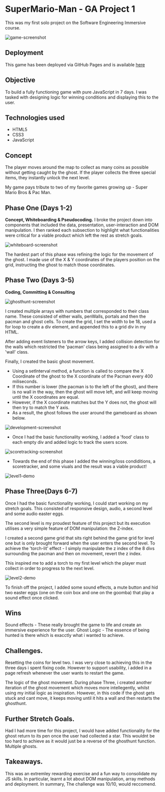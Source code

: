 # SuperMario-Man - GA Project 1

This was my first solo project on the Software Engineering Immersive course.

![game-screenshot](./images/readme/mario-screenshot-start.png)

## Deployment

This game has been deployed via GitHub Pages and is available [here](https://ashleygyngell.github.io/SEI-PER-MARIO-MAN/)

## Objective

To build a fully functioning game with pure JavaScript in 7 days. I was tasked with designing logic for winning conditions and displaying this to the user.

## Technologies used

- HTML5
- CSS3
- JavaScript

## Concept

The player moves around the map to collect as many coins as possible without getting caught by the ghost. If the player collects the three special items, they instantly unlock the next level.

My game pays tribute to two of my favorite games growing up - Super Mario Bros & Pac Man.

## Phase One (Days 1-2)

**Concept, Whiteboarding & Pseudocoding.**
I broke the project down into components that included the data, presentation, user-interaction and DOM manipulation. I then ranked each subsection to highlight what functionalities were critical for a viable product which left the rest as stretch goals.

![whiteboard-screenshot](./images/readme/whiteboard-screenshot.png)

The hardest part of this phase was refining the logic for the movement of the ghost. I made use of the X & Y coordinates of the players position on the grid, instructing the ghost to match those coordinates.

## Phase Two (Days 3-5)

**Coding, Committing & Consulting**

![ghosthunt-screenshot](./images/readme/mario-screenshot-ghosthunt.png)

I created multiple arrays with numbers that corresponded to their class name. These consisted of either walls, penWalls, portals and then the pacman and ghost cells. To create the grid, I set the width to be 18, used a for loop to create a div element, and appended this to a grid div in my HTML.

After adding event listeners to the arrow keys, I added collision detection for the walls which restricted the 'pacman' class being assigned to a div with a 'wall' class.

Finally, I created the basic ghost movement.

- Using a setInterval method, a function is called to compare the X Coordinate of the ghost to the X coordinate of the Pacman every 400 miliseconds.
- If this number is lower (the pacman is to the left of the ghost), and there is no wall in the way, then the ghost will move left, and will keep moving until the X coordinates are equal.
- However, if the X coordinate matches but the Y does not, the ghost will then try to match the Y axis.
- As a result, the ghost follows the user around the gameboard as shown below.

![development-screenshot](./images/readme/mario-dev-demo.gif)

- Once I had the basic functionality working, I added a 'food' class to each empty div and added logic to track the users score.

![scoretracking-screenshot](./images/readme/mario-screenshot-scoretracking.png)

- Towards the end of this phase I added the winning/loss condiditions, a scoretracker, and some viuals and the result was a viable product!

![level1-demo](./images/readme/mario-level-1-demo.gif)

## Phase Three(Days 6-7)

Once I had the basic functionality working, I could start working on my stretch goals. This consisted of responsive design, audio, a second level and some audio easter eggs.

The second level is my proudest feature of this project but its execution utilises a very simple feature of DOM manipulation: the Z-index.

I created a second game grid that sits right behind the game grid for level one but is only brought forward when the user enters the second level. To achieve the 'torch-lit' effect - I simply manipulate the z index of the 8 divs surrounding the pacman and then on movement, revert the z index.

This inspired me to add a torch to my first level which the player must collect in order to progress to the next level.

![level2-demo](./images/readme/mario-level-2-demo.gif)

To finish off the project, I added some sound effects, a mute button and hid two easter eggs (one on the coin box and one on the goomba) that play a sound effect once clicked.

## Wins

Sound effects - These really brought the game to life and create an immersive experience for the user.
Ghost Logic - The essence of being hunted is there which is exacctly what i wanted to achieve.

## Challenges.

Resetting the coins for level two. I was very close to achieving this in the three days i spent fixing code. However to support usability, i added in a page refresh whenever the user wants to restart the game.

The logic of the ghost movement. During phase Three, i created another iteration of the ghost movement which moves more intellegently, whilst using my initial logic as inspiration. However, in this code if the ghost gets stuck and cant move, it keeps moving until it hits a wall and then restarts the ghosthunt.

## Further Stretch Goals.

Had I had more time for this project, I would have added functionality for the ghost return to its pen once the user had collected a star. This wouldnt be too hard to achieve as it would just be a reverse of the ghosthunt function.
Multiple ghosts.

## Takeaways.

This was an extremley rewarding exercise and a fun way to consolidate my JS skills. In particular, learnt a lot about DOM manipulation, array methods and deployment. In summary, The challenge was 10/10, would reccomend.

